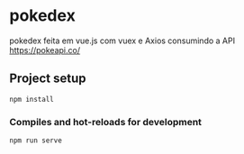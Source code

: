 # pokedex

pokedex feita em vue.js com vuex e Axios consumindo a API https://pokeapi.co/

## Project setup
```
npm install
```

### Compiles and hot-reloads for development
```
npm run serve
```
